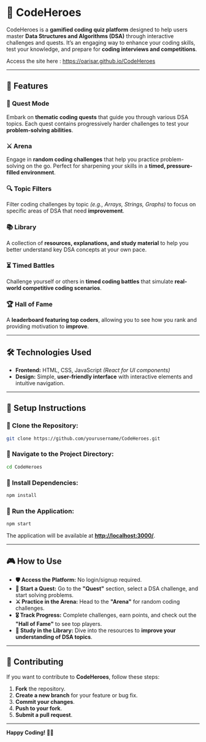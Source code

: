 # 🚀 CodeHeroes

CodeHeroes is a **gamified coding quiz platform** designed to help users master **Data Structures and Algorithms (DSA)** through interactive challenges and quests. It’s an engaging way to enhance your coding skills, test your knowledge, and prepare for **coding interviews and competitions**.

Access the site here : https://oarisar.github.io/CodeHeroes

---

## 🌟 Features

### 🎯 Quest Mode
Embark on **thematic coding quests** that guide you through various DSA topics. Each quest contains progressively harder challenges to test your **problem-solving abilities**.

### ⚔️ Arena
Engage in **random coding challenges** that help you practice problem-solving on the go. Perfect for sharpening your skills in a **timed, pressure-filled environment**.

### 🔍 Topic Filters
Filter coding challenges by topic _(e.g., Arrays, Strings, Graphs)_ to focus on specific areas of DSA that need **improvement**.

### 📚 Library
A collection of **resources, explanations, and study material** to help you better understand key DSA concepts at your own pace.

### ⏳ Timed Battles
Challenge yourself or others in **timed coding battles** that simulate **real-world competitive coding scenarios**.

### 🏆 Hall of Fame
A **leaderboard featuring top coders**, allowing you to see how you rank and providing motivation to **improve**.

---

## 🛠️ Technologies Used

- **Frontend:** HTML, CSS, JavaScript _(React for UI components)_
- **Design:** Simple, **user-friendly interface** with interactive elements and intuitive navigation.

---

## 🚀 Setup Instructions

### 🔹 Clone the Repository:
```bash
git clone https://github.com/yourusername/CodeHeroes.git
```

### 🔹 Navigate to the Project Directory:
```bash
cd CodeHeroes
```

### 🔹 Install Dependencies:
```bash
npm install
```

### 🔹 Run the Application:
```bash
npm start
```

The application will be available at **[http://localhost:3000/](http://localhost:3000/)**.

---

## 🎮 How to Use

- **🛡️ Access the Platform:** No login/signup required.
- **📌 Start a Quest:** Go to the **"Quest"** section, select a DSA challenge, and start solving problems.
- **⚔️ Practice in the Arena:** Head to the **"Arena"** for random coding challenges.
- **🎖️ Track Progress:** Complete challenges, earn points, and check out the **"Hall of Fame"** to see top players.
- **📖 Study in the Library:** Dive into the resources to **improve your understanding of DSA topics**.

---

## 🤝 Contributing

If you want to contribute to **CodeHeroes**, follow these steps:

1. **Fork** the repository.
2. **Create a new branch** for your feature or bug fix.
3. **Commit your changes**.
4. **Push to your fork**.
5. **Submit a pull request**.

---

**Happy Coding! 🚀🎉**

